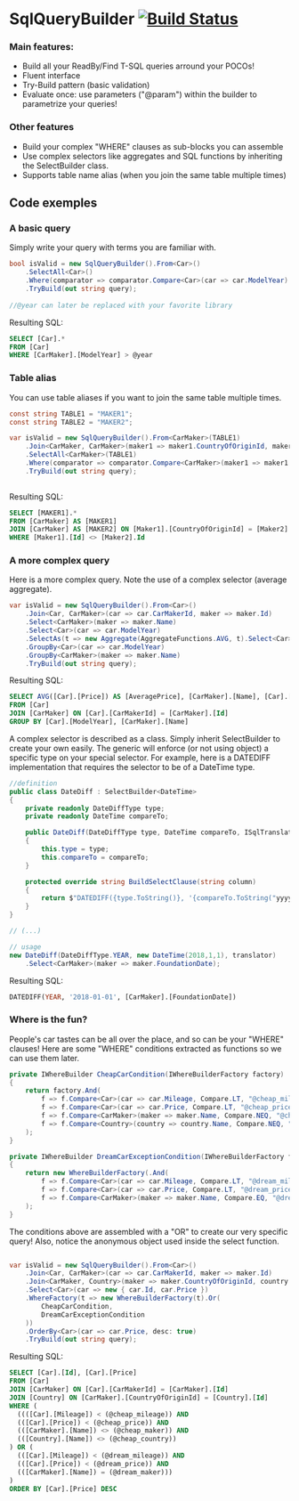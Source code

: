 # SqlQueryBuilder [![Build Status](https://travis-ci.com/Rem0o/SqlQueryBuilder.svg?branch=master)](https://travis-ci.com/Rem0o/SqlQueryBuilder)

### Main features:
  - Build all your ReadBy/Find T-SQL queries arround your POCOs!
  - Fluent interface
  - Try-Build pattern (basic validation)
  - Evaluate once: use parameters ("@param") within the builder to parametrize your queries!
  
### Other features
  - Build your complex "WHERE" clauses as sub-blocks you can assemble
  - Use complex selectors like aggregates and SQL functions by inheriting the SelectBuilder class.
  - Supports table name alias (when you join the same table multiple times)

## Code exemples

### A basic query

Simply write your query with terms you are familiar with.
```c#
bool isValid = new SqlQueryBuilder().From<Car>()
    .SelectAll<Car>()
    .Where(comparator => comparator.Compare<Car>(car => car.ModelYear).With(Operators.GT, "@year"))
    .TryBuild(out string query);
    
//@year can later be replaced with your favorite library
```
Resulting SQL:
```sql
SELECT [Car].* 
FROM [Car]
WHERE [CarMaker].[ModelYear] > @year
```

### Table alias

You can use table aliases if you want to join the same table multiple times.

```c#
const string TABLE1 = "MAKER1";
const string TABLE2 = "MAKER2";

var isValid = new SqlQueryBuilder().From<CarMaker>(TABLE1)
    .Join<CarMaker, CarMaker>(maker1 => maker1.CountryOfOriginId, maker2 => maker2.CountryOfOriginId, TABLE1, TABLE2)
    .SelectAll<CarMaker>(TABLE1)
    .Where(comparator => comparator.Compare<CarMaker>(maker1 => maker1.Id, TABLE1).With<CarMaker>(Operators.NEQ, maker2 => maker2.Id, TABLE2))
    .TryBuild(out string query);
    
```
Resulting SQL:
```sql
SELECT [MAKER1].* 
FROM [CarMaker] AS [MAKER1]
JOIN [CarMaker] AS [MAKER2] ON [Maker1].[CountryOfOriginId] = [Maker2].[CountryOfOriginId]
WHERE [Maker1].[Id] <> [Maker2].Id
```

### A more complex query

Here is a more complex query. Note the use of a complex selector (average aggregate).
```c#
var isValid = new SqlQueryBuilder().From<Car>()
    .Join<Car, CarMaker>(car => car.CarMakerId, maker => maker.Id)
    .Select<CarMaker>(maker => maker.Name)
    .Select<Car>(car => car.ModelYear)
    .SelectAs(t => new Aggregate(AggregateFunctions.AVG, t).Select<Car>(car => car.Price), "AveragePrice")
    .GroupBy<Car>(car => car.ModelYear)
    .GroupBy<CarMaker>(maker => maker.Name)
    .TryBuild(out string query);
```
Resulting SQL:
```sql
SELECT AVG([Car].[Price]) AS [AveragePrice], [CarMaker].[Name], [Car].[ModelYear] 
FROM [Car]
JOIN [CarMaker] ON [Car].[CarMakerId] = [CarMaker].[Id]
GROUP BY [Car].[ModelYear], [CarMaker].[Name]
```

A complex selector is described as a class. Simply inherit SelectBuilder<T> to create your own easily. The generic <T> will enforce (or not using object) a specific type on your special selector. For example, here is a DATEDIFF implementation that requires the selector to be of a DateTime type.
```c#
//definition
public class DateDiff : SelectBuilder<DateTime>
{
    private readonly DateDiffType type;
    private readonly DateTime compareTo;

    public DateDiff(DateDiffType type, DateTime compareTo, ISqlTranslator translator) : base(translator)
    {
        this.type = type;
        this.compareTo = compareTo;
    }

    protected override string BuildSelectClause(string column)
    {
        return $"DATEDIFF({type.ToString()}, '{compareTo.ToString("yyyy-MM-dd")}', {column})";
    }
}

// (...)

// usage
new DateDiff(DateDiffType.YEAR, new DateTime(2018,1,1), translator)
    .Select<CarMaker>(maker => maker.FoundationDate);
```

Resulting SQL:
```sql
DATEDIFF(YEAR, '2018-01-01', [CarMaker].[FoundationDate])
```

### Where is the fun?

People's car tastes can be all over the place, and so can be your "WHERE" clauses! Here are some "WHERE" conditions extracted as functions so we can use them later.
```c#
private IWhereBuilder CheapCarCondition(IWhereBuilderFactory factory)
{
    return factory.And(
        f => f.Compare<Car>(car => car.Mileage, Compare.LT, "@cheap_mileage"),
        f => f.Compare<Car>(car => car.Price, Compare.LT, "@cheap_price"),
        f => f.Compare<CarMaker>(maker => maker.Name, Compare.NEQ, "@cheap_name"),
        f => f.Compare<Country>(country => country.Name, Compare.NEQ, "@cheap_country")
    );
}

private IWhereBuilder DreamCarExceptionCondition(IWhereBuilderFactory factory)
{
    return new WhereBuilderFactory(.And(
        f => f.Compare<Car>(car => car.Mileage, Compare.LT, "@dream_mileage"),
        f => f.Compare<Car>(car => car.Price, Compare.LT, "@dream_price"),
        f => f.Compare<CarMaker>(maker => maker.Name, Compare.EQ, "@dream_maker"),
    );
}
```
The conditions above are assembled with a "OR" to create our very specific query! Also, notice the anonymous object used inside the select function.
```c#

var isValid = new SqlQueryBuilder().From<Car>()
    .Join<Car, CarMaker>(car => car.CarMakerId, maker => maker.Id)
    .Join<CarMaker, Country>(maker => maker.CountryOfOriginId, country => country.Id)
    .Select<Car>(car => new { car.Id, car.Price })
    .WhereFactory(t => new WhereBuilderFactory(t).Or(
        CheapCarCondition,
        DreamCarExceptionCondition
    ))
    .OrderBy<Car>(car => car.Price, desc: true)
    .TryBuild(out string query);
```

Resulting SQL:
```sql
SELECT [Car].[Id], [Car].[Price] 
FROM [Car] 
JOIN [CarMaker] ON [Car].[CarMakerId] = [CarMaker].[Id] 
JOIN [Country] ON [CarMaker].[CountryOfOriginId] = [Country].[Id] 
WHERE (
  ((([Car].[Mileage]) < (@cheap_mileage)) AND 
  (([Car].[Price]) < (@cheap_price)) AND
  (([CarMaker].[Name]) <> (@cheap_maker)) AND
  (([Country].[Name]) <> (@cheap_country))
) OR (
  (([Car].[Mileage]) < (@dream_mileage)) AND
  (([Car].[Price]) < (@dream_price)) AND
  (([CarMaker].[Name]) = (@dream_maker)))
)
ORDER BY [Car].[Price] DESC
```
